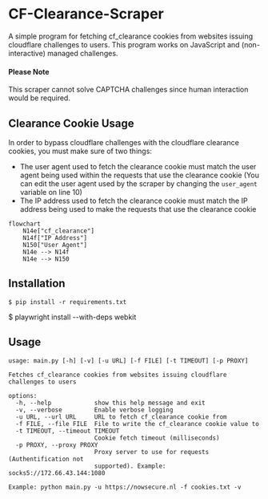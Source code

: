 # CF-Clearance-Scraper

A simple program for fetching cf_clearance cookies from websites issuing cloudflare challenges to users. This program works on JavaScript and (non-interactive) managed challenges. 

#### Please Note
This scraper cannot solve CAPTCHA challenges since human interaction would be required.

## Clearance Cookie Usage
In order to bypass cloudflare challenges with the cloudflare clearance cookies, you must make sure of two things:

- The user agent used to fetch the clearance cookie must match the user agent being used within the requests that use the clearance cookie (You can edit the user agent used by the scraper by changing the ```user_agent``` variable on line 10)
- The IP address used to fetch the clearance cookie must match the IP address being used to make the requests that use the clearance cookie

```mermaid
flowchart
	N14e["cf_clearance"]
	N14f["IP Address"]
	N150["User Agent"]
	N14e --> N14f
	N14e --> N150
```

## Installation

	$ pip install -r requirements.txt
  $ playwright install --with-deps webkit

## Usage
```
usage: main.py [-h] [-v] [-u URL] [-f FILE] [-t TIMEOUT] [-p PROXY]

Fetches cf_clearance cookies from websites issuing cloudflare challenges to users

options:
  -h, --help            show this help message and exit
  -v, --verbose         Enable verbose logging
  -u URL, --url URL     URL to fetch cf_clearance cookie from
  -f FILE, --file FILE  File to write the cf_clearance cookie value to
  -t TIMEOUT, --timeout TIMEOUT
                        Cookie fetch timeout (milliseconds)
  -p PROXY, --proxy PROXY
                        Proxy server to use for requests (Authentification not
                        supported). Example: socks5://172.66.43.144:1080
```
```
Example: python main.py -u https://nowsecure.nl -f cookies.txt -v
```
